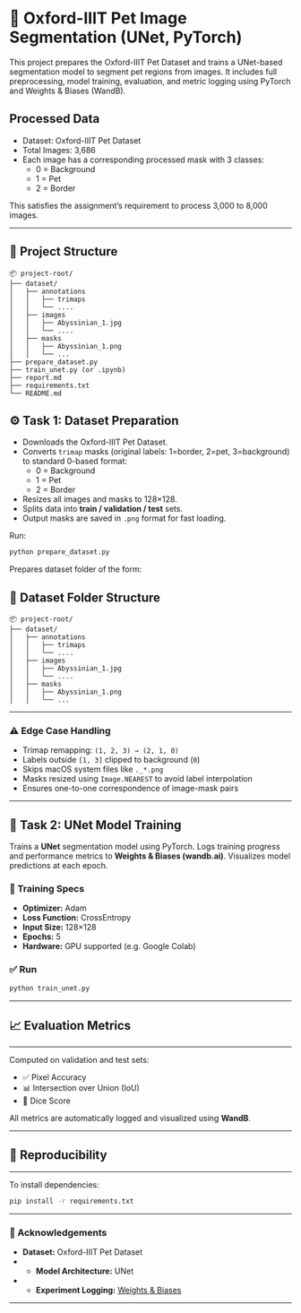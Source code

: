 # 🐾 Oxford-IIIT Pet Image Segmentation (UNet, PyTorch)

This project prepares the Oxford-IIIT Pet Dataset and trains a UNet-based segmentation model to segment pet regions from images. It includes full preprocessing, model training, evaluation, and metric logging using PyTorch and Weights & Biases (WandB).
## Processed Data

- Dataset: Oxford-IIIT Pet Dataset
- Total Images: 3,686
- Each image has a corresponding processed mask with 3 classes:
  - 0 = Background
  - 1 = Pet
  - 2 = Border

This satisfies the assignment’s requirement to process 3,000 to 8,000 images.

---
## 📂 Project Structure

    📦 project-root/
    ├── dataset/
    │   ├── annotations
    │   │   ├── trimaps
    │   │   └── ....
    │   ├── images
    │   │   ├── Abyssinian_1.jpg
    │   │   └── ....
    │   ├── masks
    │   │   ├── Abyssinian_1.png
    │   │   └── ...
    ├── prepare_dataset.py
    ├── train_unet.py (or .ipynb)
    ├── report.md
    ├── requirements.txt
    └── README.md


## ⚙️ Task 1: Dataset Preparation

- Downloads the Oxford-IIIT Pet Dataset.
- Converts `trimap` masks (original labels: 1=border, 2=pet, 3=background) to standard 0-based format:
  - 0 = Background
  - 1 = Pet
  - 2 = Border
- Resizes all images and masks to 128×128.
- Splits data into **train / validation / test** sets.
- Output masks are saved in `.png` format for fast loading.

Run:
```bash
python prepare_dataset.py
```
Prepares dataset folder of the form:
## 📂 Dataset Folder Structure

    📦 project-root/
    ├── dataset/
    │   ├── annotations
    │   │   ├── trimaps
    │   │   └── ....
    │   ├── images
    │   │   ├── Abyssinian_1.jpg
    │   │   └── ....
    │   ├── masks
    │   │   ├── Abyssinian_1.png
    │   │   └── ...

---

### ⚠️ Edge Case Handling

- Trimap remapping: `(1, 2, 3) → (2, 1, 0)`
- Labels outside `[1, 3]` clipped to background (`0`)
- Skips macOS system files like `._*.png`
- Masks resized using `Image.NEAREST` to avoid label interpolation
- Ensures one-to-one correspondence of image-mask pairs

---
## 🤖 Task 2: UNet Model Training

Trains a **UNet** segmentation model using PyTorch. Logs training progress and performance metrics to **Weights & Biases (wandb.ai)**. Visualizes model predictions at each epoch.

### 🔧 Training Specs

- **Optimizer:** Adam  
- **Loss Function:** CrossEntropy  
- **Input Size:** 128×128  
- **Epochs:** 5  
- **Hardware:** GPU supported (e.g. Google Colab)

### ✅ Run

```bash
python train_unet.py
```

---
## 📈 Evaluation Metrics
---

Computed on validation and test sets:

- ✅ Pixel Accuracy  
- 📊 Intersection over Union (IoU)  
- 🧪 Dice Score  

All metrics are automatically logged and visualized using **WandB**.

---

## 🚀 Reproducibility
---

To install dependencies:

```bash
pip install -r requirements.txt
```
---
### 🙌 Acknowledgements 
* **Dataset:** Oxford-IIIT Pet Dataset
* * **Model Architecture:** UNet
* * **Experiment Logging:** [Weights & Biases](https://wandb.ai)
---
